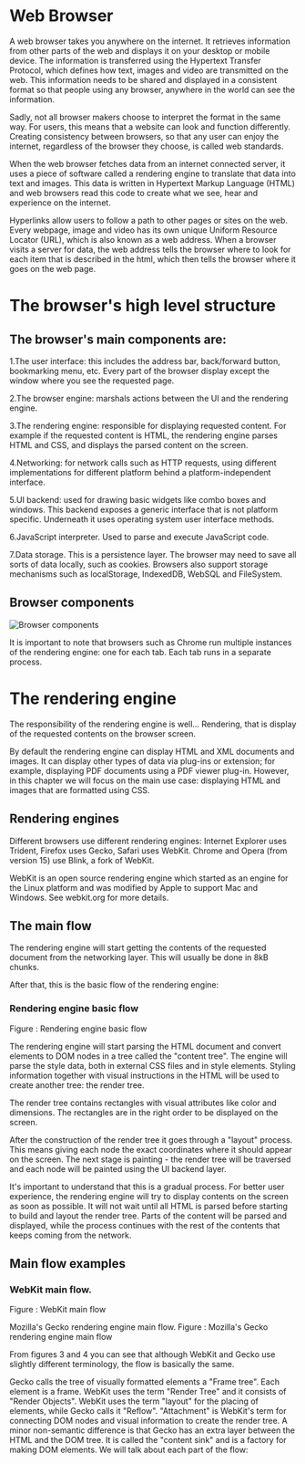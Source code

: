 # Web Browser

A web browser takes you anywhere on the internet.
It retrieves information from other parts of the web and displays it on your
desktop or mobile device. The information is transferred using the
Hypertext Transfer Protocol, which defines how text, images and video are
transmitted on the web. This information needs to be shared and displayed
in a consistent format so that people using any browser, anywhere in
the world can see the information.

Sadly, not all browser makers choose to interpret the format in the same way.
For users, this means that a website can look and function differently.
Creating consistency between browsers, so that any user can enjoy the
internet, regardless of the browser they choose, is called web standards.

When the web browser fetches data from an internet connected server, it uses
a piece of software called a rendering engine to translate that data into
text and images. This data is written in Hypertext Markup Language (HTML)
and web browsers read this code to create what we see, hear and experience
on the internet.

Hyperlinks allow users to follow a path to other pages or sites on the web.
Every webpage, image and video has its own unique Uniform Resource Locator
(URL), which is also known as a web address. When a browser visits a server
for data, the web address tells the browser where to look for each item that
is described in the html, which then tells the browser where it goes on the
web page.

# The browser's high level structure

## The browser's main components are:

1.The user interface: this includes the address bar, back/forward button,
bookmarking menu, etc. Every part of the browser display except the window
where you see the requested page.

2.The browser engine: marshals actions between the UI and the rendering engine.

3.The rendering engine: responsible for displaying requested content. For
example if the requested content is HTML, the rendering engine parses HTML
and CSS, and displays the parsed content on the screen.

4.Networking: for network calls such as HTTP requests, using different
implementations for different platform behind a platform-independent interface.

5.UI backend: used for drawing basic widgets like combo boxes and windows.
This backend exposes a generic interface that is not platform specific.
Underneath it uses operating system user interface methods.

6.JavaScript interpreter. Used to parse and execute JavaScript code.

7.Data storage. This is a persistence layer. The browser may need to
save all sorts of data locally, such as cookies. Browsers also support
storage mechanisms such as localStorage, IndexedDB, WebSQL and FileSystem.

## Browser components

![Browser components](https://i.ibb.co/47jVHx2/browse.jpg)

It is important to note that browsers such as Chrome run multiple
instances of the rendering engine: one for each tab. Each tab runs in
a separate process.

# The rendering engine

The responsibility of the rendering engine is well… Rendering, that is display of the requested contents on the browser screen.

By default the rendering engine can display HTML and XML documents and images. It can display other types of data via plug-ins or extension; for example, displaying PDF documents using a PDF viewer plug-in. However, in this chapter we will focus on the main use case: displaying HTML and images that are formatted using CSS.

## Rendering engines

Different browsers use different rendering engines: Internet Explorer uses Trident, Firefox uses Gecko, Safari uses WebKit. Chrome and Opera (from version 15) use Blink, a fork of WebKit.

WebKit is an open source rendering engine which started as an engine for the Linux platform and was modified by Apple to support Mac and Windows. See webkit.org for more details.

## The main flow

The rendering engine will start getting the contents of the requested document from the networking layer. This will usually be done in 8kB chunks.

After that, this is the basic flow of the rendering engine:

### Rendering engine basic flow

Figure : Rendering engine basic flow

The rendering engine will start parsing the HTML document and convert elements to DOM nodes in a tree called the "content tree". The engine will parse the style data, both in external CSS files and in style elements. Styling information together with visual instructions in the HTML will be used to create another tree: the render tree.

The render tree contains rectangles with visual attributes like color and dimensions. The rectangles are in the right order to be displayed on the screen.

After the construction of the render tree it goes through a "layout" process. This means giving each node the exact coordinates where it should appear on the screen. The next stage is painting - the render tree will be traversed and each node will be painted using the UI backend layer.

It's important to understand that this is a gradual process. For better user experience, the rendering engine will try to display contents on the screen as soon as possible. It will not wait until all HTML is parsed before starting to build and layout the render tree. Parts of the content will be parsed and displayed, while the process continues with the rest of the contents that keeps coming from the network.

## Main flow examples

### WebKit main flow.

Figure : WebKit main flow

Mozilla's Gecko rendering engine main flow.
Figure : Mozilla's Gecko rendering engine main flow

From figures 3 and 4 you can see that although WebKit and Gecko use slightly different terminology, the flow is basically the same.

Gecko calls the tree of visually formatted elements a "Frame tree". Each element is a frame. WebKit uses the term "Render Tree" and it consists of "Render Objects". WebKit uses the term "layout" for the placing of elements, while Gecko calls it "Reflow". "Attachment" is WebKit's term for connecting DOM nodes and visual information to create the render tree. A minor non-semantic difference is that Gecko has an extra layer between the HTML and the DOM tree. It is called the "content sink" and is a factory for making DOM elements. We will talk about each part of the flow:
